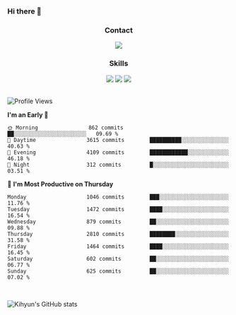 ### Hi there 👋

<!--
**Key5771/Key5771** is a ✨ _special_ ✨ repository because its `README.md` (this file) appears on your GitHub profile.

Here are some ideas to get you started:

- 🔭 I’m currently working on ...
- 🌱 I’m currently learning ...
- 👯 I’m looking to collaborate on ...
- 🤔 I’m looking for help with ...
- 💬 Ask me about ...
- 📫 How to reach me: ...
- 😄 Pronouns: ...
- ⚡ Fun fact: ...
-->

<h3 align="center">Contact</h3>
<div align="center">
  <a href="mailto:ksj57715@gmail.com"><img src="https://img.shields.io/badge/Gmail-D14836?style=for-the-badge&logo=gmail&logoColor=white"/></a>
</div>

<h3 align="center">Skills</h3>
<div align="center">
  <img src="https://img.shields.io/badge/iOS-000000?style=for-the-badge&logo=ios&logoColor=white"/>
  <img src="https://img.shields.io/badge/Swift-FA7343?style=for-the-badge&logo=swift&logoColor=white"/>
  <img src="https://img.shields.io/badge/Xcode-007ACC?style=for-the-badge&logo=Xcode&logoColor=white"/>
</div>

<br>

<!--START_SECTION:waka-->
![Profile Views](http://img.shields.io/badge/Profile%20Views-0-blue)

**I'm an Early 🐤** 

```text
🌞 Morning                862 commits         ██░░░░░░░░░░░░░░░░░░░░░░░   09.69 % 
🌆 Daytime                3615 commits        ██████████░░░░░░░░░░░░░░░   40.63 % 
🌃 Evening                4109 commits        ████████████░░░░░░░░░░░░░   46.18 % 
🌙 Night                  312 commits         █░░░░░░░░░░░░░░░░░░░░░░░░   03.51 % 
```
📅 **I'm Most Productive on Thursday** 

```text
Monday                   1046 commits        ███░░░░░░░░░░░░░░░░░░░░░░   11.76 % 
Tuesday                  1472 commits        ████░░░░░░░░░░░░░░░░░░░░░   16.54 % 
Wednesday                879 commits         ██░░░░░░░░░░░░░░░░░░░░░░░   09.88 % 
Thursday                 2810 commits        ████████░░░░░░░░░░░░░░░░░   31.58 % 
Friday                   1464 commits        ████░░░░░░░░░░░░░░░░░░░░░   16.45 % 
Saturday                 602 commits         ██░░░░░░░░░░░░░░░░░░░░░░░   06.77 % 
Sunday                   625 commits         ██░░░░░░░░░░░░░░░░░░░░░░░   07.02 % 
```



<!--END_SECTION:waka-->

<br>


![Kihyun's GitHub stats](https://github-readme-stats.vercel.app/api?username=key5771&show_icons=true&theme=radical)
